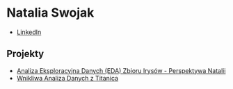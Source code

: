 
# Natalia Swojak

* [LinkedIn](https://www.linkedin.com/in/natalia-swojak-5a258b320/)

## Projekty

- [Analiza Eksploracyjna Danych (EDA) Zbioru Irysów - Perspektywa Natalii](/od-zera-do-ai-portfolio/projects/iris/eda_with_ml_preparation/)
- [Wnikliwa Analiza Danych z Titanica](/od-zera-do-ai-portfolio/projects/titanic/in_depth_analysis_eda/)
